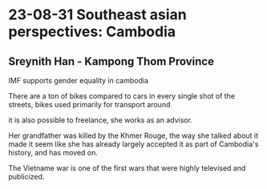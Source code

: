 23-08-31
Southeast asian perspectives: Cambodia
=====================================
Sreynith Han - Kampong Thom Province
------------------------------------

IMF supports gender equality in cambodia

There are a ton of bikes compared to cars in every single shot of the streets, bikes used primarily for
transport around

it is also possible to freelance, she works as an advisor.

Her grandfather was killed by the Khmer Rouge, the way she talked about it made it seem like she has already largely accepted it as part of Cambodia's history, and has moved on.

The Vietname war is one of the first wars that were highly televised and publicized.



